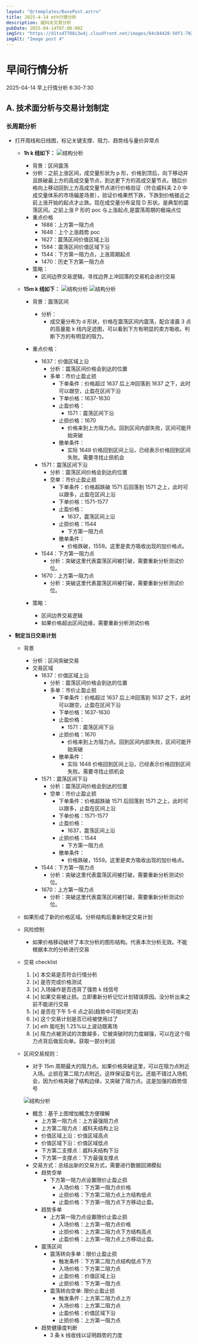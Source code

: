 ```yaml
---
layout: "@/templates/BasePost.astro"
title: 2025-4-14 eth行情分析
description: 威科夫交易分析
pubDate: 2025-04-14T07:00:00Z
imgSrc: "https://d1txd7788i3w4j.cloudfront.net/images/84c84428-50f1-7025-b778-548a97e9da87/2025-04-13/1744587660794-eth-15m.jpg"
imgAlt: "Image post 4"
---
```


# 早间行情分析

2025-04-14 早上行情分析 6:30-7:30

## A. 技术面分析与交易计划制定

### 长周期分析

- 打开周线和日线图，标记关键支撑、阻力、趋势线与量价异常点

  - **1h k 线如下：**
    ![结构分析](https://d1txd7788i3w4j.cloudfront.net/images/84c84428-50f1-7025-b778-548a97e9da87/2025-04-13/1744587660638-eth-1h.jpg)

    - 背景：区间震荡
    - 分析：之前上涨区间，成交量形状为 p 形，价格到顶后，向下移动并且跌破最上方的高成交量节点，到达更下方的高成交量节点。随后价格向上移动回到上方高成交量节点进行价格验证（符合威科夫 2.0 中成交量体系的市场偏差场景），验证价格果然下跌，下跌到价格接近之前上涨开始的起点才止跌。现在成交量分布呈现 D 形状。是典型的震荡区间。之前上涨 P 形的 poc 与上涨起点,是震荡周期的极端点位
    - 重点价格
      - 1688：上方第一阻力点
      - 1648：上个上涨趋势 poc
      - 1627：震荡区间价值区域上沿
      - 1584：震荡区间价值区域下沿
      - 1544：下方第一阻力点，上涨周期起点
      - 1470：历史下方第一阻力点
    - 策略：
      - 区间边界交易逻辑，寻找边界上冲回落的交易机会进行交易

  - **15m k 线如下：**
    ![结构分析](https://d1txd7788i3w4j.cloudfront.net/images/84c84428-50f1-7025-b778-548a97e9da87/2025-04-13/1744587660794-eth-15m.jpg)
    ![结构分析](https://d1txd7788i3w4j.cloudfront.net/images/84c84428-50f1-7025-b778-548a97e9da87/2025-04-13/1744587660661-tradinglite-3m.jpg)

    - 背景：震荡区间
      - 分析：
        - 成交量分布为 d 形状，价格在震荡区间内震荡，配合凌晨 3 点的高量能 k 线内足迹图，可以看到下方有明显的卖方吸收。判断下方的有明显的阻力。
    - 重点价格：

      - 1637：价值区域上沿
        - 分析：震荡区间价格会到达的位置
        - 多单：市价止盈止损
          - 下单条件：价格超过 1637 后上冲回落到 1637 之下，此时可以跟空，止盈在区间下沿
          - 下单价格：1637-1630
          - 止盈价格：
            - 1571：震荡区间下沿
          - 止损价格：1670
            - 价格来到上方阻力点。回到区间内部失败，区间可能开始突破
          - 撤单条件：
            - 实际 1648 价格回到区间上沿，已经表示价格回到区间失败。需要寻找止损机会
      - 1571：震荡区间下沿
        - 分析：震荡区间价格会到达的位置
        - 空单：市价止盈止损
          - 下单条件：价格超跌破 1571 后回落到 1571 之上，此时可以跟多，止盈在区间上沿
          - 下单价格：1571-1577
          - 止盈价格：
            - 1637，震荡区间上沿
          - 止损价格：1544
            - 下方第一阻力点
          - 撤单条件：
            - 价格跌破，1559。这里是卖方吸收出现的加价格点。
      - 1544：下方第一阻力点
        - 分析：突破这里代表震荡区间被打破，需要重新分析测试价位。
      - 1670：上方第一阻力点
        - 分析：突破这里代表震荡区间被打破，需要重新分析测试价位。

    - 策略：
      - 区间边界交易逻辑
      - 如果价格超出区间边缘，需要重新分析测试价格

- **制定当日交易计划**

  - 背景

    - 分析：区间突破交易
    - 交易区域
      - 1637：价值区域上沿
        - 分析：震荡区间价格会到达的位置
        - 多单：市价止盈止损
          - 下单条件：价格超过 1637 后上冲回落到 1637 之下，此时可以跟空，止盈在区间下沿
          - 下单价格：1637-1630
          - 止盈价格：
            - 1571：震荡区间下沿
          - 止损价格：1670
            - 价格来到上方阻力点。回到区间内部失败，区间可能开始突破
          - 撤单条件：
            - 实际 1648 价格回到区间上沿，已经表示价格回到区间失败。需要寻找止损机会
      - 1571：震荡区间下沿
        - 分析：震荡区间价格会到达的位置
        - 空单：市价止盈止损
          - 下单条件：价格超跌破 1571 后回落到 1571 之上，此时可以跟多，止盈在区间上沿
          - 下单价格：1571-1577
          - 止盈价格：
            - 1637，震荡区间上沿
          - 止损价格：1544
            - 下方第一阻力点
          - 撤单条件：
            - 价格跌破，1559。这里是卖方吸收出现的加价格点。
      - 1544：下方第一阻力点
        - 分析：突破这里代表震荡区间被打破，需要重新分析测试价位。
      - 1670：上方第一阻力点
        - 分析：突破这里代表震荡区间被打破，需要重新分析测试价位。

  - 如果形成了新的价格区域。分析结构后重新制定交易计划

  - 风险控制
    - 如果价格移动破坏了本次分析的图形结构。代表本次分析无效。不能根据本次的分析进行交易
  - 交易 checklist

    1. [x] 本交易是否符合行情分析
    2. [x] 是否完成价格测试
    3. [x] 入场操作是否违背了强势 k 线信号
    4. [x] 如果交易被止损。立即重新分析记忆计划错误原因。没分析出来之前不能进行交易
    5. [x] 是否在下午 5-6 点之前(趋势中可相对灵活)
    6. [x] 这个交易计划是否已经被使用过了
    7. [x] eth 能吃到 1.25%以上波动既离场
    8. [x] 阻力点被测试的次数越多，它被突破时的力度越强，可以在这个阻力点背后做反向单。获取一部分利润

  - 区间交易规则：

    - 对于 15m 周期最大的阻力点。如果价格突破这里，可以在阻力点附近入场。止损在第二阻力点附近。这样保证盈亏比。还能不错过入场机会，因为价格突破了结构边缘，又突破了阻力点。这是加强的趋势信号

    ![结构分析](https://d1txd7788i3w4j.cloudfront.net/images/84c84428-50f1-7025-b778-548a97e9da87/2025-03-28/1743167232237-tradingview15m.jpg)

    - 概念：基于上图增加概念方便理解
      - 上方第一阻力点：上方最强阻力点
      - 上方第二阻力点：威科夫结构上沿
      - 价值区域上沿：价值区域高点
      - 价值区域下沿：价值区域低点
      - 下方第二支撑点：威科夫结构下沿
      - 下方第一支撑点：下方最强支撑点
    - 交易方式：总结出新的交易方式，需要进行数据回溯模拟
      - 趋势空单
        - 下方第一阻力点设置限价止盈止损
          - 入场价格：下方第一阻力点价格
          - 止损价格：下方第二阻力点上方结构低点
          - 止盈价格：下方第一阻力点下方移动止盈。
      - 趋势多单
        - 上方第一阻力点设置限价止盈止损
          - 入场价格：上方第一阻力点价格
          - 止损价格：上方第二阻力点下方结构高点
          - 止盈价格：上方第一阻力点上方移动止盈。
      - 震荡区间
        - 震荡转向多单：限价止盈止损
          - 触发条件：下方第二阻力点结构低点下方
          - 入场价格：下方第二阻力点
          - 止盈价格：价值区域上沿
          - 止损价格：下方第一阻力点
        - 震荡转向空单: 限价止盈止损
          - 触发条件：上方第二阻力点上方
          - 入场价格：上方第二阻力点
          - 止盈价格：价值区域下沿
          - 止损价格：上方第一阻力点
      - 趋势健康度判断
        - 3 条 k 线收线以证明趋势的力度
